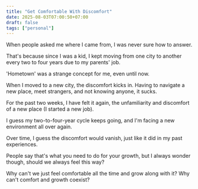 ```yaml
---
title: "Get Comfortable With Discomfort"
date: 2025-08-03T07:00:50+07:00
draft: false
tags: ["personal"]
---
```


<!-- Dari kecil, setiap 3-4 tahun sekali selalu ada hal baru (pindah) -->
When people asked me where I came from, I was never sure how to answer. 

That's because since I was a kid, I kept moving from one city to another every two to four years due to my parents' job.

'Hometown' was a strange concept for me, even until now.

When I moved to a new city, the discomfort kicks in. Having to navigate a new place, meet strangers, and not knowing anyone, it sucks.

<!-- This week start my new job, feeling uncomfortable again -->
For the past two weeks, I have felt it again, the unfamiliarity and discomfort of a new place (I started a new job).

I guess my two-to-four-year cycle keeps going, and I'm facing a new environment all over again.

<!-- Haruskah merasa uncomfortable untuk growth? kalau berada di zona nyaman selamanya? -->

Over time, I guess the discomfort would vanish, just like it did in my past experiences. 

People say that's what you need to do for your growth, but I always wonder though, should we always feel this way?

Why can't we just feel comfortable all the time and grow along with it? Why can't comfort and growth coexist?